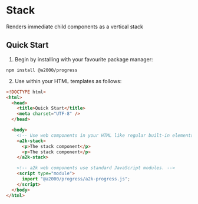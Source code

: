 # Stack

Renders immediate child components as a vertical stack

## Quick Start

1. Begin by installing with your favourite package manager:

`npm install @a2000/progress`

2. Use within your HTML templates as follows:

```html
<!DOCTYPE html>
<html>
  <head>
    <title>Quick Start</title>
    <meta charset="UTF-8" />
  </head>

  <body>
    <!-- Use web components in your HTML like regular built-in elements. -->
    <a2k-stack>
      <p>The stack component</p>
      <p>The stack component</p>
    </a2k-stack>

    <!-- a2k web components use standard JavaScript modules. -->
    <script type="module">
      import "@a2000/progress/a2k-progress.js";
    </script>
  </body>
</html>
```
